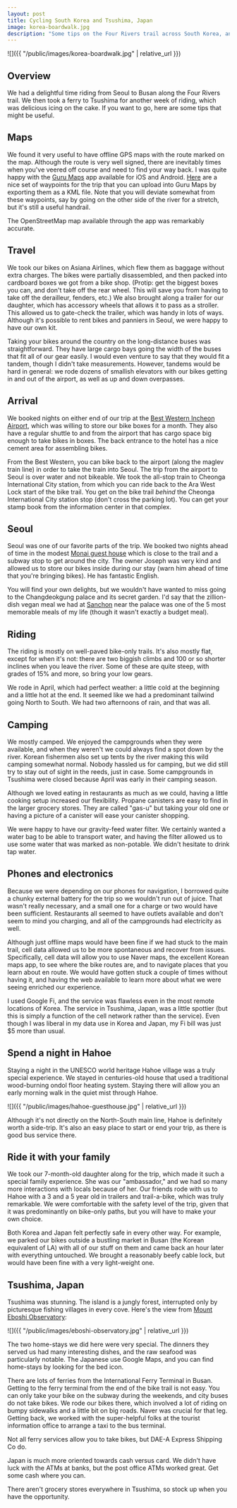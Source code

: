 ```yaml
---
layout: post
title: Cycling South Korea and Tsushima, Japan
image: korea-boardwalk.jpg
description: "Some tips on the Four Rivers trail across South Korea, and the island of Tsushima."
---
```


![]({{ "/public/images/korea-boardwalk.jpg" | relative_url }})

## Overview
We had a delightful time riding from Seoul to Busan along the Four Rivers trail.
We then took a ferry to Tsushima for another week of riding, which was delicious icing on the cake.
If you want to go, here are some tips that might be useful.


## Maps
We found it very useful to have offline GPS maps with the route marked on the map.
Although the route is very well signed, there are inevitably times when you've veered off course and need to find your way back.
I was quite happy with the [Guru Maps](https://gurumaps.app/) app available for iOS and Android.
[Here](https://www.google.com/maps/d/u/0/viewer?mid=1c4fmoNXFOXrF_ununh61yaKbOPo&hl=en&ll=37.1885848030395%2C127.43622289213869&z=10) are a nice set of waypoints for the trip that you can upload into Guru Maps by exporting them as a KML file.
Note that you will deviate somewhat from these waypoints, say by going on the other side of the river for a stretch, but it's still a useful handrail.

The OpenStreetMap map available through the app was remarkably accurate.


## Travel
We took our bikes on Asiana Airlines, which flew them as baggage without extra charges.
The bikes were partially disassembled, and then packed into cardboard boxes we got from a bike shop.
(Protip: get the biggest boxes you can, and don't take off the rear wheel. This will save you from having to take off the derailleur, fenders, etc.)
We also brought along a trailer for our daughter, which has accessory wheels that allows it to pass as a stroller.
This allowed us to gate-check the trailer, which was handy in lots of ways.
Although it's possible to rent bikes and panniers in Seoul, we were happy to have our own kit.

Taking your bikes around the country on the long-distance buses was straightforward.
They have large cargo bays going the width of the buses that fit all of our gear easily.
I would even venture to say that they would fit a tandem, though I didn't take measurements.
However, tandems would be hard in general: we rode dozens of smallish elevators with our bikes getting in and out of the airport, as well as up and down overpasses.


## Arrival
We booked nights on either end of our trip at the [Best Western Incheon Airport](http://www.airporthotel.co.kr/en/), which was willing to store our bike boxes for a month.
They also have a regular shuttle to and from the airport that has cargo space big enough to take bikes in boxes.
The back entrance to the hotel has a nice cement area for assembling bikes.

From the Best Western, you can bike back to the airport (along the maglev train line) in order to take the train into Seoul.
The trip from the airport to Seoul is over water and not bikeable.
We took the all-stop train to Cheonga International City station, from which you can ride back to the Ara West Lock start of the bike trail.
You get on the bike trail _behind_ the Cheonga International City station stop (don't cross the parking lot).
You can get your stamp book from the information center in that complex.


## Seoul
Seoul was one of our favorite parts of the trip.
We booked two nights ahead of time in the modest [Monai guest house](http://monaihouse.com) which is close to the trail and a subway stop to get around the city.
The owner Joseph was very kind and allowed us to store our bikes inside during our stay (warn him ahead of time that you're bringing bikes).
He has fantastic English.

You will find your own delights, but we wouldn't have wanted to miss going to the Changdeokgung palace and its secret garden.
I'd say that the zillion-dish vegan meal we had at [Sanchon](http://lindagoeseast.com/2017/10/17/sanchon-seouls-famous-vegan-temple-food-restaurant/) near the palace was one of the 5 most memorable meals of my life (though it wasn't exactly a budget meal).


## Riding
The riding is mostly on well-paved bike-only trails.
It's also mostly flat, except for when it's not: there are two biggish climbs and 100 or so shorter inclines when you leave the river.
Some of these are quite steep, with grades of 15% and more, so bring your low gears.

We rode in April, which had perfect weather: a little cold at the beginning and a little hot at the end.
It seemed like we had a predominant tailwind going North to South.
We had two afternoons of rain, and that was all.


## Camping
We mostly camped.
We enjoyed the campgrounds when they were available, and when they weren't we could always find a spot down by the river.
Korean fishermen also set up tents by the river making this wild camping somewhat normal.
Nobody hassled us for camping, but we did still try to stay out of sight in the reeds, just in case.
Some campgrounds in Tsushima were closed because April was early in their camping season.

Although we loved eating in restaurants as much as we could, having a little cooking setup increased our flexibility.
Propane canisters are easy to find in the larger grocery stores.
They are called "gas-u" but taking your old one or having a picture of a canister will ease your canister shopping.

We were happy to have our gravity-feed water filter.
We certainly wanted a water bag to be able to transport water, and having the filter allowed us to use some water that was marked as non-potable.
We didn't hesitate to drink tap water.


## Phones and electronics
Because we were depending on our phones for navigation, I borrowed quite a chunky external battery for the trip so we wouldn't run out of juice.
That wasn't really necessary, and a small one for a charge or two would have been sufficient.
Restaurants all seemed to have outlets available and don't seem to mind you charging, and all of the campgrounds had electricity as well.

Although just offline maps would have been fine if we had stuck to the main trail, cell data allowed us to be more spontaneous and recover from issues.
Specifically, cell data will allow you to use Naver maps, the excellent Korean maps app, to see where the bike routes are, and to navigate places that you learn about en route.
We would have gotten stuck a couple of times without having it, and having the web available to learn more about what we were seeing enriched our experience.

I used Google Fi, and the service was flawless even in the most remote locations of Korea.
The service in Tsushima, Japan, was a little spottier (but this is simply a function of the cell network rather than the service).
Even though I was liberal in my data use in Korea and Japan, my Fi bill was just $5 more than usual.


## Spend a night in Hahoe
Staying a night in the UNESCO world heritage Hahoe village was a truly special experience.
We stayed in centuries-old house that used a traditional wood-burning ondol floor heating system.
Staying there will allow you an early morning walk in the quiet mist through Hahoe.

![]({{ "/public/images/hahoe-guesthouse.jpg" | relative_url }})

Although it's not directly on the North-South main line, Hahoe is definitely worth a side-trip.
It's also an easy place to start or end your trip, as there is good bus service there.


## Ride it with your family
We took our 7-month-old daughter along for the trip, which made it such a special family experience.
She was our "ambassador," and we had so many more interactions with locals because of her.
Our friends rode with us to Hahoe with a 3 and a 5 year old in trailers and trail-a-bike, which was truly remarkable.
We were comfortable with the safety level of the trip, given that it was predominantly on bike-only paths, but you will have to make your own choice.

Both Korea and Japan felt perfectly safe in every other way.
For example, we parked our bikes outside a bustling market in Busan (the Korean equivalent of LA) with all of our stuff on them and came back an hour later with everything untouched.
We brought a reasonably beefy cable lock, but would have been fine with a very light-weight one.


## Tsushima, Japan
Tsushima was stunning.
The island is a jungly forest, interrupted only by picturesque fishing villages in every cove.
Here's the view from [Mount Eboshi Observatory](https://www.google.com/maps/place/Mount+Eboshi+Observatory/@34.359197,129.3206476,14z/data=!4m5!3m4!1s0x3569761efb81ef63:0x9dfd72a1dffbef4a!8m2!3d34.3733768!4d129.3165761):

![]({{ "/public/images/eboshi-observatory.jpg" | relative_url }})

The two home-stays we did here were very special.
The dinners they served us had many interesting dishes, and the raw seafood was particularly notable.
The Japanese use Google Maps, and you can find home-stays by looking for the bed icon.

There are lots of ferries from the International Ferry Terminal in Busan.
Getting to the ferry terminal from the end of the bike trail is not easy.
You can only take your bike on the subway during the weekends, and city buses do not take bikes.
We rode our bikes there, which involved a lot of riding on bumpy sidewalks and a little bit on big roads.
Naver was crucial for that leg.
Getting back, we worked with the super-helpful folks at the tourist information office to arrange a taxi to the bus terminal.

Not all ferry services allow you to take bikes, but DAE-A Express Shipping Co do.

Japan is much more oriented towards cash versus card.
We didn't have luck with the ATMs at banks, but the post office ATMs worked great.
Get some cash where you can.

There aren't grocery stores everywhere in Tsushima, so stock up when you have the opportunity.
